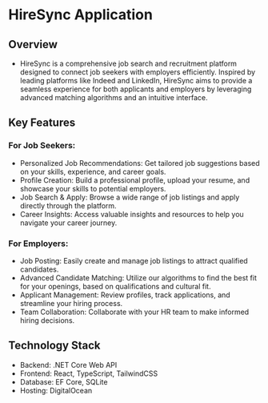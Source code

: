 # HireSync Application

## Overview
- HireSync is a comprehensive job search and recruitment platform designed to connect job seekers with employers efficiently. Inspired by leading platforms like Indeed and LinkedIn, HireSync aims to provide a seamless experience for both applicants and employers by leveraging advanced matching algorithms and an intuitive interface.

## Key Features
 ### For Job Seekers:

- Personalized Job Recommendations: Get tailored job suggestions based on your skills, experience, and career goals.
- Profile Creation: Build a professional profile, upload your resume, and showcase your skills to potential employers.
- Job Search & Apply: Browse a wide range of job listings and apply directly through the platform.
- Career Insights: Access valuable insights and resources to help you navigate your career journey.
 
 ### For Employers:

- Job Posting: Easily create and manage job listings to attract qualified candidates.
- Advanced Candidate Matching: Utilize our algorithms to find the best fit for your openings, based on qualifications and cultural fit.
- Applicant Management: Review profiles, track applications, and streamline your hiring process.
- Team Collaboration: Collaborate with your HR team to make informed hiring decisions.

## Technology Stack
 - Backend: .NET Core Web API
 - Frontend: React, TypeScript, TailwindCSS
 - Database:  EF Core, SQLite
 - Hosting: DigitalOcean
